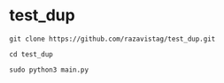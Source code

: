 # test_dup

`git clone https://github.com/razavistag/test_dup.git`

`cd test_dup`

`sudo python3 main.py`
